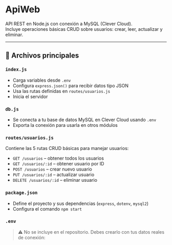 # ApiWeb

API REST en Node.js con conexión a MySQL (Clever Cloud).  
Incluye operaciones básicas CRUD sobre usuarios: crear, leer, actualizar y eliminar.

---

## 📁 Archivos principales

### `index.js`
- Carga variables desde `.env`
- Configura `express.json()` para recibir datos tipo JSON
- Usa las rutas definidas en `routes/usuarios.js`
- Inicia el servidor

### `db.js`
- Se conecta a tu base de datos MySQL en Clever Cloud usando `.env`
- Exporta la conexión para usarla en otros módulos

### `routes/usuarios.js`
Contiene las 5 rutas CRUD básicas para manejar usuarios:

- `GET /usuarios` – obtener todos los usuarios  
- `GET /usuarios/:id` – obtener usuario por ID  
- `POST /usuarios` – crear nuevo usuario  
- `PUT /usuarios/:id` – actualizar usuario  
- `DELETE /usuarios/:id` – eliminar usuario

### `package.json`
- Define el proyecto y sus dependencias (`express`, `dotenv`, `mysql2`)
- Configura el comando `npm start`

### `.env`
> ⚠️ No se incluye en el repositorio. Debes crearlo con tus datos reales de conexión:
